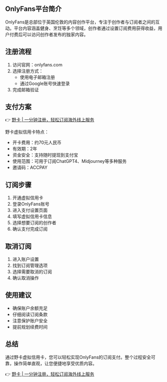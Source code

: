 ## OnlyFans平台简介

OnlyFans是总部位于英国伦敦的内容创作平台，专注于创作者与订阅者之间的互动。平台内容涵盖健身、烹饪等多个领域，创作者通过设置订阅费用获得收益，用户付费后可以访问创作者发布的独家内容。

## 注册流程

1. 访问官网：onlyfans.com
2. 选择注册方式：
   - 使用电子邮箱注册
   - 通过Google账号快速登录
3. 完成邮箱验证

## 支付方案

👉 [野卡 | 一分钟注册，轻松订阅海外线上服务](https://bit.ly/bewildcard)

野卡虚拟信用卡特点：
- 开卡费用：约70元人民币
- 有效期：2年
- 资金安全：支持随时提现到支付宝
- 使用范围：可用于订阅ChatGPT4、Midjourney等多种服务
- 邀请码：ACCPAY

## 订阅步骤

1. 开通虚拟信用卡
2. 登录OnlyFans账号
3. 进入支付设置页面
4. 填写虚拟信用卡信息
5. 选择想要订阅的创作者
6. 确认支付完成订阅

## 取消订阅

1. 进入账户设置
2. 找到订阅管理选项
3. 选择需要取消的订阅
4. 确认取消操作

## 使用建议

- 确保账户余额充足
- 仔细阅读订阅条款
- 注意保护账户安全
- 提前规划续费时间

## 总结

通过野卡虚拟信用卡，您可以轻松实现OnlyFans的订阅支付。整个过程安全可靠，操作简单直观，让您便捷地享受优质内容。

👉 [野卡 | 一分钟注册，轻松订阅海外线上服务](https://bit.ly/bewildcard)
